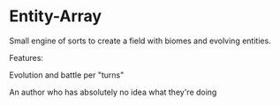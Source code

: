 Entity-Array
============

Small engine of sorts to create a field with biomes and evolving entities.

Features:

Evolution and battle per "turns"

An author who has absolutely no idea what they're doing
